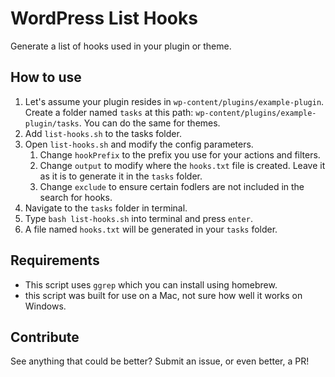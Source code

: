 # WordPress List Hooks
Generate a list of hooks used in your plugin or theme.

## How to use
1. Let's assume your plugin resides in `wp-content/plugins/example-plugin`. Create a folder named `tasks` at this path: `wp-content/plugins/example-plugin/tasks`. You can do the same for themes.
1. Add `list-hooks.sh` to the tasks folder.
1. Open `list-hooks.sh` and modify the config parameters.
    1. Change `hookPrefix` to the prefix you use for your actions and filters.
    1. Change `output` to modify where the `hooks.txt` file is created. Leave it as it is to generate it in the `tasks` folder.
    1. Change `exclude` to ensure certain fodlers are not included in the search for hooks.
1. Navigate to the `tasks` folder in terminal.
1. Type `bash list-hooks.sh` into terminal and press `enter`.
1. A file named `hooks.txt` will be generated in your `tasks` folder.

## Requirements
* This script uses `ggrep` which you can install using homebrew.
* this script was built for use on a Mac, not sure how well it works on Windows.

## Contribute
See anything that could be better? Submit an issue, or even better, a PR!
